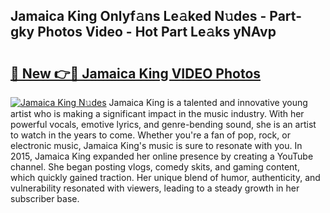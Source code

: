 ## Jamaica King Onlyf𝚊ns Le𝚊ked N𝚞des - Part-gky Photos Video - Hot Part Le𝚊ks yNAvp

# <h2><a href="http://ab54934.deff.icu/?id=Jamaica+King">🔗 New 👉🔴 Jamaica King VIDEO Photos</a></h2>

[![Jamaica King N𝚞des](https://i.imgur.com/rIISA9y.gif)](http://ab54934.deff.icu/?id=Jamaica+King)
Jamaica King is a talented and innovative young artist who is making a significant impact in the music industry. With her powerful vocals, emotive lyrics, and genre-bending sound, she is an artist to watch in the years to come. Whether you're a fan of pop, rock, or electronic music, Jamaica King's music is sure to resonate with you. In 2015, Jamaica King expanded her online presence by creating a YouTube channel. She began posting vlogs, comedy skits, and gaming content, which quickly gained traction. Her unique blend of humor, authenticity, and vulnerability resonated with viewers, leading to a steady growth in her subscriber base.
